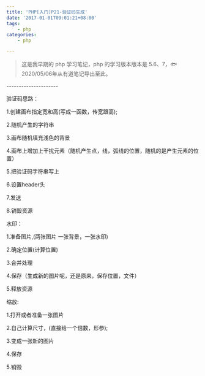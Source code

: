 ```yaml
---
title: 'PHP[入门]P21-验证码生成'
date: '2017-01-01T09:01:21+08:00'
tags:
    - php
categories:
    - php

---
```




> 这是我早期的 php 学习笔记，php 的学习版本版本是 5.6、7，🐟2020/05/06年从有道笔记导出至此。


\-\-\-\-\-\-\-\-\-\-\-\-\-\-\-\-\-\-\-\--

验证码思路：

1.创建画布指定宽和高(写成一函数，传宽跟高);

2.随机产生的字符串

3.画布随机填充浅色的背景

4.画布上增加上干扰元素（随机产生点，线，弧线的位置，随机的是产生元素的位置）

5.把验证码字符串写上

6.设置header头

7.发送

8.销毁资源

水印：

1.准备图片,(两张图片 一张背景，一张水印)

2.确定位置(计算位置)

3.合并处理

4.保存（生成新的图片呢，还是原来，保存位置，文件）

5.释放资源

缩放:

1.打开或者准备一张图片

2.自己计算尺寸，(直接给一个倍数，形参);

3.变成一张新的图片

4.保存

5.销毁
